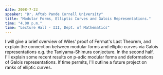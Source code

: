 ```yaml
---
date: 2008-7-23
speaker: "Dr. Aftab Pande Cornell University"
title: "Modular Forms, Elliptic Curves and Galois Representations."
time: "4.00 p.m." 
time: "Lecture Hall - III, Dept. of Mathematics"
---
```

I will give a brief overview of Wiles' proof of Fermat's Last
Theorem, and explain the connection between modular forms and
elliptic curves via Galois representations e.g. the
Taniyama-Shimura conjecture. In the second half, I'll explain
some recent results on p-adic modular forms and deformations of
Galois representations. If time permits, I'll outline a future
project on ranks of elliptic curves.
